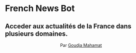 # French News Bot

## Acceder aux actualités de la  France dans plusieurs domaines.



<p align='center'>Par <a href='www.linkedin.com/in/goudja-mahamat'>Goudja Mahamat </a></p>